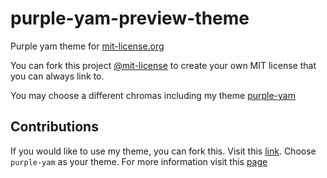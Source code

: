 # purple-yam-preview-theme

Purple yam theme for [mit-license.org](https://mit-license.org/)

You can fork this project [@mit-license](https://github.com/remy/mit-license) to create your own MIT license that you can always link to.

You may choose a different chromas including my theme [purple-yam](https://jade-arinal-banares.github.io/purple-yam-preview-theme/)

## Contributions
If you would like to use my theme, you can fork this. Visit this [link](https://github.com/remy/mit-license). Choose `purple-yam` as your theme. 
For more information visit this [page](https://github.com/remy/mit-license/blob/master/README.md)
